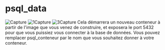 # psql_data
![Capture](https://user-images.githubusercontent.com/97169668/226344220-3ca7d560-ff14-41c9-9a1b-27fdee6c7b97.PNG)
![1Capture](https://user-images.githubusercontent.com/97169668/226344239-fa50c4f2-950f-49b0-808e-60845003c15c.PNG)
![3Capture](https://user-images.githubusercontent.com/97169668/226344382-f2de3410-2345-4e00-9a9b-5833cee76f8f.PNG)
Cela démarrera un nouveau conteneur à partir de l'image que vous venez de construire, et exposera le port 5432 pour que vous puissiez vous connecter à la base de données. Vous pouvez remplacer psql_conteneur par le nom que vous souhaitez donner à votre conteneur.
